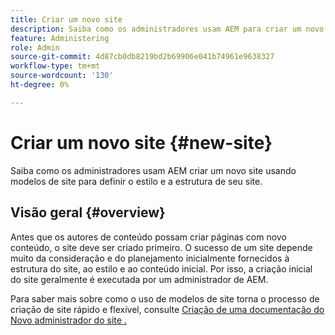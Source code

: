 ```yaml
---
title: Criar um novo site
description: Saiba como os administradores usam AEM para criar um novo site usando modelos de site para definir o estilo e a estrutura de seu site.
feature: Administering
role: Admin
source-git-commit: 4d87cb0db8219bd2b69906e041b74961e9638327
workflow-type: tm+mt
source-wordcount: '130'
ht-degree: 0%

---
```



# Criar um novo site {#new-site}

Saiba como os administradores usam AEM criar um novo site usando modelos de site para definir o estilo e a estrutura de seu site.

## Visão geral {#overview}

Antes que os autores de conteúdo possam criar páginas com novo conteúdo, o site deve ser criado primeiro. O sucesso de um site depende muito da consideração e do planejamento inicialmente fornecidos à estrutura do site, ao estilo e ao conteúdo inicial. Por isso, a criação inicial do site geralmente é executada por um administrador de AEM.

Para saber mais sobre como o uso de modelos de site torna o processo de criação de site rápido e flexível, consulte [Criação de uma documentação do Novo administrador do site .](/help/sites-cloud/administering/site-creation/create-site.md)
